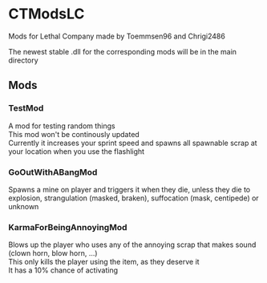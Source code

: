 # CTModsLC
Mods for Lethal Company made by Toemmsen96 and Chrigi2486

The newest stable .dll for the corresponding mods will be in the main directory

## Mods

### TestMod
A mod for testing random things  
This mod won't be continously updated  
Currently it increases your sprint speed and spawns all spawnable scrap at your location when you use the flashlight

### GoOutWithABangMod
Spawns a mine on player and triggers it when they die, unless they die to explosion, strangulation (masked, braken), suffocation (mask, centipede) or unknown  

### KarmaForBeingAnnoyingMod
Blows up the player who uses any of the annoying scrap that makes sound (clown horn, blow horn, ...)  
This only kills the player using the item, as they deserve it  
It has a 10% chance of activating

